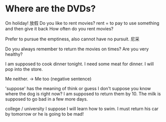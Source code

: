 # Where are the DVDs?

On holiday! 放假
Do you like to rent movies?
rent = to pay to use something and then give it back
How often do you rent movies?

Prefer to pursue the emptiness, also cannot have no pursuit. 尼采

Do you always remember to return the movies on times?
Are you very healthy?

I am supposed to cook dinner tonight.
I need some meat for dinner. I will pop into the store.

Me neither. -> Me too (negative sentence)

'suppose' has the meaning of think or guess
I don't suppose you know where the dog is right now?
I am supposed to return them by 10.
The milk is supposed to go bad in a few more days.

college / university
I suppose I will learn how to swim.
I must return his car by tomorrow or he is going to be mad!






